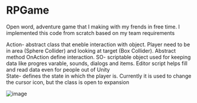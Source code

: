 # RPGame
Open word, adventure game that I making with my frends in free time.
I implemented this code from scratch based on my team requirements 
 
Action- abstract class that eneble interaction with object. Player need to be in area (Sphere Collider) and looking at target (Box Collider). Abstract method OnAction define interaction.
SO- scriptable object used for keeping data like progres varable, sounds, dialogs and items. Editor script helps fill and read data even for people out of Unity    
State- defines the state in which the player is. Currently it is used to change the cursor icon, but the class is open to expansion
 
![image](https://user-images.githubusercontent.com/28359348/121397453-9e960600-c954-11eb-997e-0c667a2bf2be.png)
